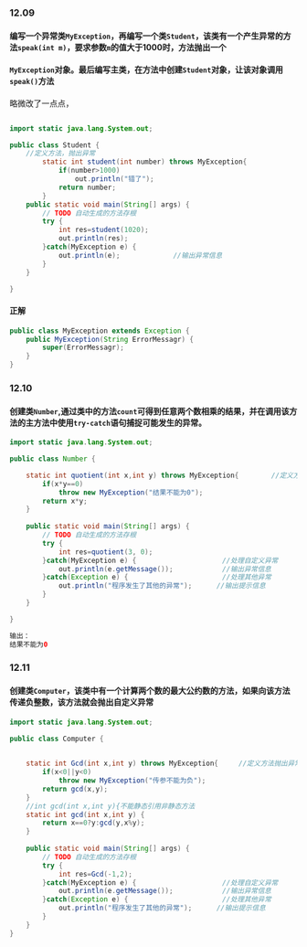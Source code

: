 ### 12.09 
#### 编写一个异常类```MyException```，再编写一个类```Student```，该类有一个产生异常的方法```speak(int m)```，要求参数```m```的值大于1000时，方法抛出一个
#### ```MyException```对象。最后编写主类，在方法中创建```Student```对象，让该对象调用```speak()```方法

略微改了一点点，
```12_09.java

import static java.lang.System.out;

public class Student {
	//定义方法，抛出异常
		static int student(int number) throws MyException{
			if(number>1000)
				out.println("错了");
			return number;
		}
	public static void main(String[] args) {
		// TODO 自动生成的方法存根
		try {
			int res=student(1020);
			out.println(res);
		}catch(MyException e) {
			out.println(e);				//输出异常信息
		}
	}

}

```

#### 正解
```MyException.java
public class MyException extends Exception {			
	public MyException(String ErrorMessagr) {		
		super(ErrorMessagr);					
	}
}
```



### 12.10
#### 创建类```Number```,通过类中的方法```count```可得到任意两个数相乘的结果，并在调用该方法的主方法中使用```try-catch```语句捕捉可能发生的异常。

```Number.java
import static java.lang.System.out;

public class Number {

	static int quotient(int x,int y) throws MyException{		//定义方法抛出异常
		if(x*y==0)
			throw new MyException("结果不能为0");
		return x*y;
	}
	
	public static void main(String[] args) {
		// TODO 自动生成的方法存根
		try {
			int res=quotient(3, 0);
		}catch(MyException e) {						//处理自定义异常
			out.println(e.getMessage());			//输出异常信息
		}catch(Exception e) {						//处理其他异常
			out.println("程序发生了其他的异常");		//输出提示信息
		}
	}

}

输出：
结果不能为0


```


### 12.11
#### 创建类```Computer```，该类中有一个计算两个数的最大公约数的方法，如果向该方法传递负整数，该方法就会抛出自定义异常

```Computer.java
import static java.lang.System.out;

public class Computer {

	
	static int Gcd(int x,int y) throws MyException{		//定义方法抛出异常
		if(x<0||y<0)
			throw new MyException("传参不能为负");
		return gcd(x,y);
	}
	//int gcd(int x,int y){不能静态引用非静态方法
	static int gcd(int x,int y) {
		return x==0?y:gcd(y,x%y);
	}
	
	public static void main(String[] args) {
		// TODO 自动生成的方法存根
		try {
			int res=Gcd(-1,2);
		}catch(MyException e) {						//处理自定义异常
			out.println(e.getMessage());			//输出异常信息
		}catch(Exception e) {						//处理其他异常
			out.println("程序发生了其他的异常");		//输出提示信息
		}
	}
}
```








